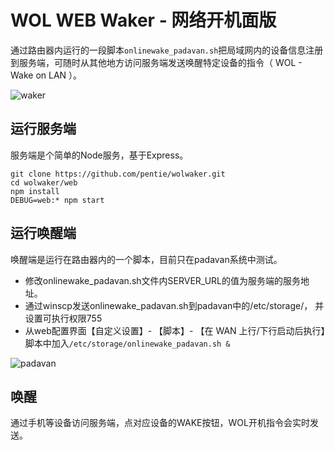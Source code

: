 # WOL WEB Waker - 网络开机面版

通过路由器内运行的一段脚本`onlinewake_padavan.sh`把局域网内的设备信息注册到服务端，可随时从其他地方访问服务端发送唤醒特定设备的指令（ WOL - Wake on LAN ）。

![waker](https://raw.githubusercontent.com/pentie/wolwaker/master/doc/waker.png)

## 运行服务端

服务端是个简单的Node服务，基于Express。

```
git clone https://github.com/pentie/wolwaker.git
cd wolwaker/web
npm install
DEBUG=web:* npm start
```

## 运行唤醒端

唤醒端是运行在路由器内的一个脚本，目前只在padavan系统中测试。

* 修改onlinewake_padavan.sh文件内SERVER_URL的值为服务端的服务地址。
* 通过winscp发送onlinewake_padavan.sh到padavan中的/etc/storage/， 并设置可执行权限755
* 从web配置界面【自定义设置】- 【脚本】- 【在 WAN 上行/下行启动后执行】脚本中加入`/etc/storage/onlinewake_padavan.sh &`

![padavan](https://raw.githubusercontent.com/pentie/wolwaker/master/doc/padavan.png)

## 唤醒

通过手机等设备访问服务端，点对应设备的WAKE按钮，WOL开机指令会实时发送。

